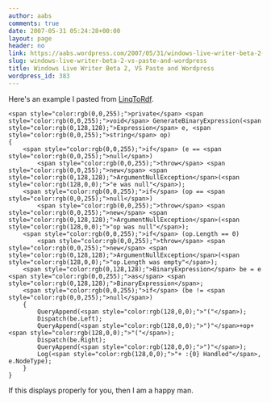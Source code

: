 ```yaml
---
author: aabs
comments: true
date: 2007-05-31 05:24:28+00:00
layout: page
header: no
link: https://aabs.wordpress.com/2007/05/31/windows-live-writer-beta-2-vs-paste-and-wordpress/
slug: windows-live-writer-beta-2-vs-paste-and-wordpress
title: Windows Live Writer Beta 2, VS Paste and Wordpress
wordpress_id: 383
---
```


Here's an example I pasted from [LinqToRdf](http://code.google.com/p/linqtordf/).
    
    <span style="color:rgb(0,0,255);">private</span> <span style="color:rgb(0,0,255);">void</span> GenerateBinaryExpression(<span style="color:rgb(0,128,128);">Expression</span> e, <span style="color:rgb(0,0,255);">string</span> op)
    {
        <span style="color:rgb(0,0,255);">if</span> (e == <span style="color:rgb(0,0,255);">null</span>)
            <span style="color:rgb(0,0,255);">throw</span> <span style="color:rgb(0,0,255);">new</span> <span style="color:rgb(0,128,128);">ArgumentNullException</span>(<span style="color:rgb(128,0,0);">"e was null"</span>);
        <span style="color:rgb(0,0,255);">if</span> (op == <span style="color:rgb(0,0,255);">null</span>)
            <span style="color:rgb(0,0,255);">throw</span> <span style="color:rgb(0,0,255);">new</span> <span style="color:rgb(0,128,128);">ArgumentNullException</span>(<span style="color:rgb(128,0,0);">"op was null"</span>);
        <span style="color:rgb(0,0,255);">if</span> (op.Length == 0)
            <span style="color:rgb(0,0,255);">throw</span> <span style="color:rgb(0,0,255);">new</span> <span style="color:rgb(0,128,128);">ArgumentNullException</span>(<span style="color:rgb(128,0,0);">"op.Length was empty"</span>);
        <span style="color:rgb(0,128,128);">BinaryExpression</span> be = e <span style="color:rgb(0,0,255);">as</span> <span style="color:rgb(0,128,128);">BinaryExpression</span>;
        <span style="color:rgb(0,0,255);">if</span> (be != <span style="color:rgb(0,0,255);">null</span>)
        {
            QueryAppend(<span style="color:rgb(128,0,0);">"("</span>);
            Dispatch(be.Left);
            QueryAppend(<span style="color:rgb(128,0,0);">")"</span>+op+<span style="color:rgb(128,0,0);">"("</span>);
            Dispatch(be.Right);
            QueryAppend(<span style="color:rgb(128,0,0);">")"</span>);
            Log(<span style="color:rgb(128,0,0);">"+ :{0} Handled"</span>, e.NodeType);
        }
    }




If this displays properly for you, then I am a happy man.

[](http://11011.net/software/vspaste)
